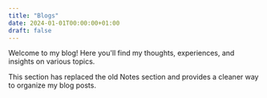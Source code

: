 ```yaml
---
title: "Blogs"
date: 2024-01-01T00:00:00+01:00
draft: false
---
```


Welcome to my blog! Here you'll find my thoughts, experiences, and insights on various topics.

This section has replaced the old Notes section and provides a cleaner way to organize my blog posts.
